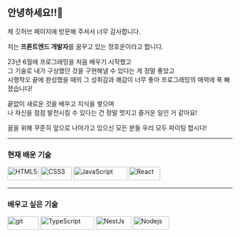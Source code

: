 ## 안녕하세요!!👋
제 깃허브 페이지에 방문해 주셔서 너무 감사합니다.

저는 **프론트엔드 개발자**를 꿈꾸고 있는 정호운이라고 합니다.

23년 6월에 프로그래밍을 처음 배우기 시작했고  
그 기술로 내가 구상했던 것을 구현해낼 수 있다는 게 정말 좋았고  
시행착오 끝에 완성했을 때의 그 성취감과 쾌감이 너무 좋아 프로그래밍의 매력에 푹 빠졌습니다!

끝없이 새로운 것을 배우고 지식을 쌓으며  
나 자신을 점점 발전시킬 수 있다는 건 정말 멋지고 즐거운 일인 거 같아요!  

꿈을 위해 꾸준히 앞으로 나아가고 있으신 모든 분들 우리 모두 파이팅 합시다!
___

### 현재 배운 기술  

<img alt="HTML5" src="https://img.shields.io/badge/-HTML5-F05032?style=for-the-badge&logo=html5&logoColor=ffffff" width="70" height="30"/>
<img alt="CSS3" src="https://img.shields.io/badge/-CSS3-007ACC?style=for-the-badge&logo=css3"  width="70" height="30"/>
<img alt="JavaScript" src="https://img.shields.io/badge/-JavaScript-%23F7DF1C?style=for-the-badge&logo=javascript&logoColor=000000&labelColor=%23F7DF1C&color=%23FFCE5A"  width="120" height="30" />
<img alt="React" src="https://img.shields.io/badge/-React-222222?style=for-the-badge&logo=react" width="70" height="30"/>

___

### 배우고 싶은 기술
<img alt="git" src="https://img.shields.io/badge/-Git-F05032?style=flat-square&logo=git&logoColor=white" width="70" height="30"/>
<img alt="TypeScript" src="https://img.shields.io/badge/-TypeScript-007ACC?style=flat-square&logo=typescript&logoColor=white" width="120" height="30"/>
<img alt="NestJs" src="https://img.shields.io/badge/-NestJs-ea2845?style=flat-square&logo=nestjs&logoColor=white"  width="80" height="30"/>
<img alt="Nodejs" src="https://img.shields.io/badge/-Nodejs-43853d?style=flat-square&logo=Node.js&logoColor=white"  width="80" height="30"/>
